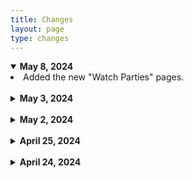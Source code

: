 ```yaml
---
title: Changes
layout: page
type: changes
---
```


<style>
.dropdowns {
    text-align: left;
}
h1.title {
    display: none;
}
hr.has-background-black {
    display: none;
}
</style>

<div class="dropdowns">

<details open>
<summary><strong>May 8, 2024</strong></summary>

<li> Added the new "Watch Parties" pages. </li>

</details>

<br>

<details>
<summary><strong>May 3, 2024</strong></summary>

<li> Updated the "assets/images/meta.jpg" image. </li>

</details>

<br>

<details>
<summary><strong>May 2, 2024</strong></summary>

<li> Hid the "VFX NEEDED" section from "Glitches and Technical Oddities [Deja Vu]" to later be added to "Confirmed as NOT part of the ARG". </li>
<li> Added the "Changes" page (the page you are reading this on). </li>
<li> Added "Francium/Element Number 87 [Deja Vu]" to the to-do list and "Deja Vu" page. </li>

</details>

<br>

<details>
<summary><strong>April 25, 2024</strong></summary>

<li> Updated "Related Topics" on the "Deja Vu" page to include updated topics. </li>
<li> Added episode details to the "Questions/Answers/Results [Deja Vu]" page. </li>
<li> Added the "Find more on "Deja Vu"" text to the "Questions/Answers/Results [Deja Vu]" page. </li>
<li> Added the "Aleksandr Solzhenitsyn [Deja Vu]" blog post.</li>
<li> Added the "Glitches and Technical Oddities [Deja Vu]" blog post. </li>
<li> Added the "HTML HEX Code [Deja Vu]" blog post. </li>
<li> New asset "assets/images/blog/color-block.png" </li>
<li> New asset "assets/images/blog/color-code.png"</li>
<li> New asset "assets/images/blog/glitch.png" </li>
<li> Updated the To-Do list to check off the newly added pages. </li>
<li> Added "Episode Credits" to the "Deja Vu" page </li>

</details>

<br>

<details>
<summary><strong>April 24, 2024</strong></summary>

<li> Website officially released </li>

</details>


</div>